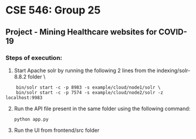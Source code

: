 # CSE 546: Group 25
## Project - Mining Healthcare websites for COVID-19


### Steps of execution:
1) Start Apache solr by running the following 2 lines from the indexing/solr-8.8.2 folder \
```
    bin/solr start -c -p 8983 -s example/cloud/node1/solr \
    bin/solr start -c -p 7574 -s example/cloud/node2/solr -z localhost:9983
```
2) Run the API file present in the same folder using the following command: 
    ```
    python app.py
    ```
3) Run the UI from frontend/src folder
